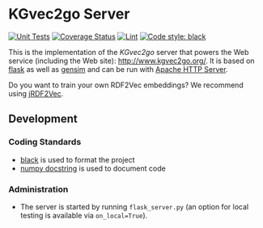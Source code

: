 # KGvec2go Server
[![Unit Tests](https://github.com/janothan/kgvec2go-server/actions/workflows/tests.yml/badge.svg)](https://github.com/janothan/kgvec2go-server/actions/workflows/tests.yml)
[![Coverage Status](https://coveralls.io/repos/github/janothan/kgvec2go-server/badge.svg?branch=master)](https://coveralls.io/github/janothan/kgvec2go-server?branch=master)
[![Lint](https://github.com/janothan/kgvec2go-server/actions/workflows/black.yml/badge.svg)](https://github.com/janothan/kgvec2go-server/actions/workflows/black.yml)
[![Code style: black](https://img.shields.io/badge/code%20style-black-000000.svg)](https://github.com/psf/black)

This is the implementation of the *KGvec2go* server that powers the Web service (including the Web site): 
<a href="http://www.kgvec2go.org/">http://www.kgvec2go.org/</a>.
It is based on <a href="https://www.palletsprojects.com/p/flask/">flask</a> as well as 
<a href="https://radimrehurek.com/gensim/">gensim</a> and can be run with 
<a href="https://httpd.apache.org/">Apache HTTP Server</a>.

<!--Note that the walks were generated using project <a href="https://github.com/janothan/kgvec2go-walks">KGvec2go Walks</a>. -->

Do you want to train your own RDF2Vec embeddings? We recommend using <a href="https://github.com/dwslab/jrdf2vec">jRDF2Vec</a>.


## Development

### Coding Standards
- [black](https://github.com/psf/black) is used to format the project
- [numpy docstring](https://numpydoc.readthedocs.io/en/latest/format.html) is used to document code

### Administration
- The server is started by running `flask_server.py` (an option for local testing is available via `on_local=True`).
